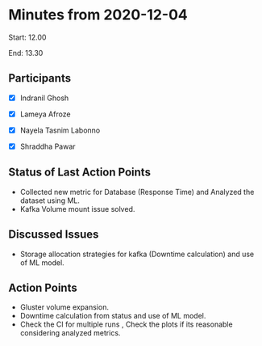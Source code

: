 # Minutes from 2020-12-04

Start: 12.00

End: 13.30


## Participants

* [X] Indranil Ghosh
* [X] Lameya Afroze
* [X] Nayela Tasnim Labonno
* [X] Shraddha Pawar


## Status of Last Action Points

*	Collected new metric for Database (Response Time) and Analyzed the dataset using ML. 
*   Kafka Volume mount issue solved.

## Discussed Issues

*   Storage allocation strategies for kafka (Downtime calculation) and use of ML model.


## Action Points

*	Gluster volume expansion. 
*   Downtime calculation from status and use of ML model.
*   Check the CI for multiple runs , Check the plots if its reasonable considering analyzed metrics.
